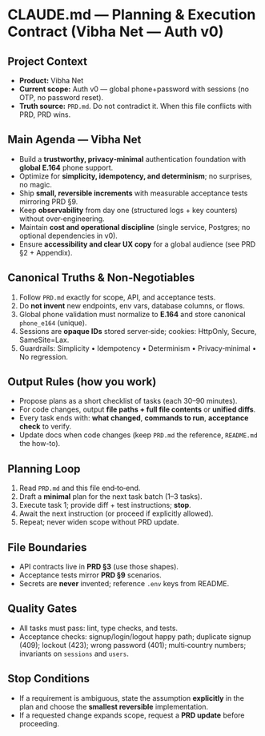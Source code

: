 # CLAUDE.md — Planning & Execution Contract (Vibha Net — Auth v0)

## Project Context
- **Product:** Vibha Net
- **Current scope:** Auth v0 — global phone+password with sessions (no OTP, no password reset).
- **Truth source:** `PRD.md`. Do not contradict it. When this file conflicts with PRD, PRD wins.

## Main Agenda — Vibha Net
- Build a **trustworthy, privacy‑minimal** authentication foundation with **global E.164** phone support.
- Optimize for **simplicity, idempotency, and determinism**; no surprises, no magic.
- Ship **small, reversible increments** with measurable acceptance tests mirroring PRD §9.
- Keep **observability** from day one (structured logs + key counters) without over‑engineering.
- Maintain **cost and operational discipline** (single service, Postgres; no optional dependencies in v0).
- Ensure **accessibility and clear UX copy** for a global audience (see PRD §2 + Appendix).

## Canonical Truths & Non‑Negotiables
1. Follow `PRD.md` exactly for scope, API, and acceptance tests.
2. Do **not invent** new endpoints, env vars, database columns, or flows.
3. Global phone validation must normalize to **E.164** and store canonical `phone_e164` (unique).
4. Sessions are **opaque IDs** stored server‑side; cookies: HttpOnly, Secure, SameSite=Lax.
5. Guardrails: Simplicity • Idempotency • Determinism • Privacy‑minimal • No regression.

## Output Rules (how you work)
- Propose plans as a short checklist of tasks (each 30–90 minutes).
- For code changes, output **file paths + full file contents** or **unified diffs**.
- Every task ends with: **what changed**, **commands to run**, **acceptance check** to verify.
- Update docs when code changes (keep `PRD.md` the reference, `README.md` the how-to).

## Planning Loop
1. Read `PRD.md` and this file end‑to‑end.
2. Draft a **minimal** plan for the next task batch (1–3 tasks).
3. Execute task 1; provide diff + test instructions; **stop**.
4. Await the next instruction (or proceed if explicitly allowed).
5. Repeat; never widen scope without PRD update.

## File Boundaries
- API contracts live in **PRD §3** (use those shapes).
- Acceptance tests mirror **PRD §9** scenarios.
- Secrets are **never** invented; reference `.env` keys from README.

## Quality Gates
- All tasks must pass: lint, type checks, and tests.
- Acceptance checks: signup/login/logout happy path; duplicate signup (409); lockout (423); wrong password (401); multi‑country numbers; invariants on `sessions` and `users`.

## Stop Conditions
- If a requirement is ambiguous, state the assumption **explicitly** in the plan and choose the **smallest reversible** implementation.
- If a requested change expands scope, request a **PRD update** before proceeding.